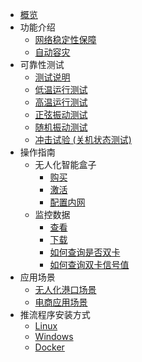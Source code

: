 * [概览](/UBox/README.md)
* 功能介绍
  * [网络稳定性保障](/UBox/function/stability.md)
  * [自动容灾](/UBox/function/recovery.md)
* 可靠性测试
  * [测试说明](UBox/reliabilitytest/overview.md) 
  * [低温运行测试](/UBox/reliabilitytest/lowtemp.md)
  * [高温运行测试](/UBox/reliabilitytest/hightemp.md)
  * [正弦振动测试](/UBox/reliabilitytest/sinevibration.md)
  * [随机振动测试](/UBox/reliabilitytest/randomvibration.md)
  * [冲击试验 (关机状态测试)](/UBox/reliabilitytest/impacttest.md)
* 操作指南 
  * 无人化智能盒子  
    * [购买](/UBox/guide/buy.md)
    * [激活](/UBox/guide/activate.md)
    * [配置内网](/UBox/guide/LAN.md)
  * 监控数据
    * [查看]( /UBox/guide/check.md)
    * [下载](/UBox/guide/download.md)
    * [如何查询是否双卡](/UBox/guide/dual-sim.md)
    * [如何查询双卡信号值](/UBox/guide/signal.md)
* 应用场景   
  * [无人化港口场景](/UBox/strategy/port.md)
  * [电商应用场景](/UBox/strategy/ecommerce.md)
* 推流程序安装方式  
  * [Linux](/UBox/config/Linux.md)
  * [Windows](/UBox/config/Windows.md) 
  * [Docker](/UBox/config/Docker.md)
